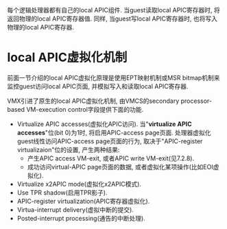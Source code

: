 
每个逻辑处理器都有自己的local APIC组件. 当guest读取local APIC寄存器时, 将返回物理的local APIC寄存器值. 同样, 当guest写local APIC寄存器时, 也将写入物理的local APIC寄存器.
# local APIC虚拟化机制

前面一节介绍的local APIC虚拟化原理是使用EPT映射机制或MSR bitmap机制来监控guest访问local APIC页面, 并模拟写入和读取local APIC寄存器.

VMX引进了原生的local APIC虚拟化机制, 由VMCS的secondary processor-based VM-execution control字段提供下面的功能.

- Virtualize APIC accesses(虚拟化APIC访问). 当"**virtualize APIC accesses**"位(bit 0)为1时, 将启用APIC\-access page页面. 处理器虚拟化guest线性访问APIC-access page页面的行为, 取决于"APIC-register virtualizaion"位的设置, 产生两种结果:
    - 产生APIC access VM-exit, 或者APIC write VM-exit(见7.2.8).
    - 成功访问virtual-APIC page页面的数据, 或者虚拟化某项操作(比如EOI虚拟化).
- Virtualize x2APIC mode(虚拟化x2APIC模式). 
- Use TPR shadow(启用TPR影子).
- APIC-register virtualization(APIC寄存器虚拟化).
- Virtua-interrupt delivery(虚拟中断的提交).
- Posted-interrupt processing(通告的中断处理).